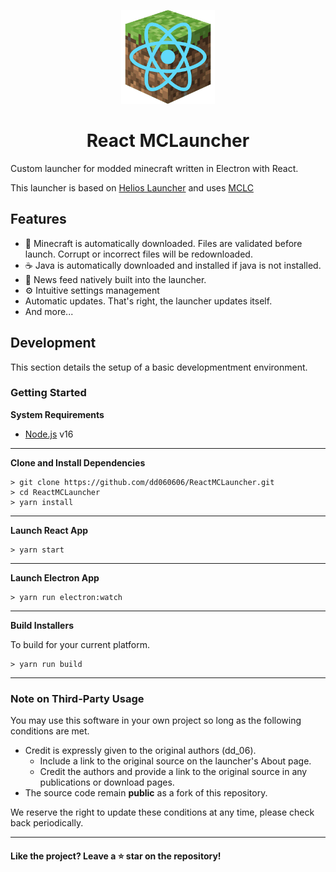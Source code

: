 <p align="center"><img src="./public/assets/logo.png" width="150px" height="150px" alt="logo"></p>

<h1 align="center">React MCLauncher</h1>

Custom launcher for modded minecraft written in Electron with React.

This launcher is based on [Helios Launcher][helioslauncher] and uses [MCLC][mclc]

## Features

- 📂 Minecraft is automatically downloaded. Files are validated before launch. Corrupt or incorrect files will be redownloaded.
- ☕ Java is automatically downloaded and installed if java is not installed.
- 📰 News feed natively built into the launcher.
- ⚙️ Intuitive settings management
- Automatic updates. That's right, the launcher updates itself.
- And more...

## Development

This section details the setup of a basic developmentment environment.

### Getting Started

**System Requirements**

- [Node.js][nodejs] v16

---

**Clone and Install Dependencies**

```console
> git clone https://github.com/dd060606/ReactMCLauncher.git
> cd ReactMCLauncher
> yarn install
```

---

**Launch React App**

```console
> yarn start
```

---

**Launch Electron App**

```console
> yarn run electron:watch
```

---

**Build Installers**

To build for your current platform.

```console
> yarn run build
```

---

### Note on Third-Party Usage

You may use this software in your own project so long as the following conditions are met.

- Credit is expressly given to the original authors (dd_06).
  - Include a link to the original source on the launcher's About page.
  - Credit the authors and provide a link to the original source in any publications or download pages.
- The source code remain **public** as a fork of this repository.

We reserve the right to update these conditions at any time, please check back periodically.

---

#### Like the project? Leave a ⭐ star on the repository!

[nodejs]: https://nodejs.org/en/ "Node.js"
[helioslauncher]: https://github.com/dscalzi/HeliosLauncher "Helios Launcher"
[mclc]: https://github.com/Pierce01/MinecraftLauncher-core "MCLC"
